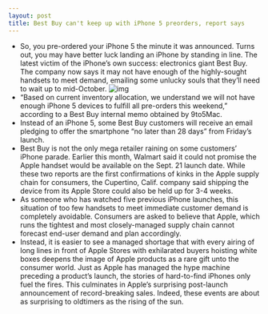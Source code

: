 ```yaml
---
layout: post
title: Best Buy can't keep up with iPhone 5 preorders, report says
---
```

* So, you pre-ordered your iPhone 5 the minute it was announced. Turns out, you may have better luck landing an iPhone by standing in line. The latest victim of the iPhone’s own success: electronics giant Best Buy. The company now says it may not have enough of the highly-sought handsets to meet demand, emailing some unlucky souls that they’ll need to wait up to mid-October.
![img](http://media.idownloadblog.com/wp-content/uploads/2012/09/iPhone-5-FedEx-dsitribution-center.jpg)
* “Based on current inventory allocation, we understand we will not have enough iPhone 5 devices to fulfill all pre-orders this weekend,” according to a Best Buy internal memo obtained by 9to5Mac.
* Instead of an iPhone 5, some Best Buy customers will receive an email pledging to offer the smartphone “no later than 28 days” from Friday’s launch.
* Best Buy is not the only mega retailer raining on some customers’ iPhone parade. Earlier this month, Walmart said it could not promise the Apple handset would be available on the Sept. 21 launch date. While these two reports are the first confirmations of kinks in the Apple supply chain for consumers, the Cupertino, Calif. company said shipping the device from its Apple Store could also be held up for 3-4 weeks.
* As someone who has watched five previous iPhone launches, this situation of too few handsets to meet immediate customer demand is completely avoidable. Consumers are asked to believe that Apple, which runs the tightest and most closely-managed supply chain cannot forecast end-user demand and plan accordingly.
* Instead, it is easier to see a managed shortage that with every airing of long lines in front of Apple Stores with exhilarated buyers hoisting white boxes deepens the image of Apple products as a rare gift unto the consumer world. Just as Apple has managed the hype machine preceding a product’s launch, the stories of hard-to-find iPhones only fuel the fires. This culminates in Apple’s surprising post-launch announcement of record-breaking sales. Indeed, these events are about as surprising to oldtimers as the rising of the sun.

